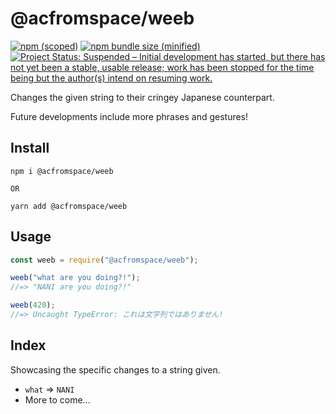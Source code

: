 # @acfromspace/weeb

[![npm (scoped)](https://img.shields.io/npm/v/@acfromspace/weeb.svg)](https://github.com/acfromspace/weeb)
[![npm bundle size (minified)](https://img.shields.io/bundlephobia/min/@acfromspace/weeb.svg)](https://github.com/acfromspace/weeb)
[![Project Status: Suspended – Initial development has started, but there has not yet been a stable, usable release; work has been stopped for the time being but the author(s) intend on resuming work.](https://www.repostatus.org/badges/latest/suspended.svg)](https://www.repostatus.org/#suspended)

Changes the given string to their cringey Japanese counterpart.

Future developments include more phrases and gestures!

## Install

```
npm i @acfromspace/weeb

OR

yarn add @acfromspace/weeb
```

## Usage

```js
const weeb = require("@acfromspace/weeb");

weeb("what are you doing?!");
//=> "NANI are you doing?!"

weeb(420);
//=> Uncaught TypeError: これは文字列ではありません!
```

## Index

Showcasing the specific changes to a string given.

- `what` => `NANI`
- More to come...

